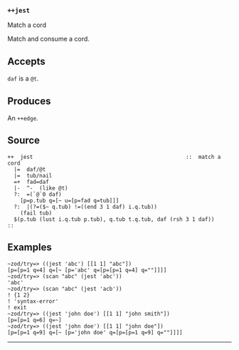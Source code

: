 ### `++jest`

Match a cord

Match and consume a cord.

Accepts
-------

`daf` is a `@t`.

Produces
--------

An `++edge`.

Source
------

    ++  jest                                                ::  match a cord
      |=  daf/@t
      |=  tub/nail
      =+  fad=daf
      |-  ^-  (like @t)
      ?:  =(`@`0 daf)
        [p=p.tub q=[~ u=[p=fad q=tub]]]
      ?:  |(?=($~ q.tub) !=((end 3 1 daf) i.q.tub))
        (fail tub)
      $(p.tub (lust i.q.tub p.tub), q.tub t.q.tub, daf (rsh 3 1 daf))
    ::

Examples
--------

    ~zod/try=> ((jest 'abc') [[1 1] "abc"])
    [p=[p=1 q=4] q=[~ [p='abc' q=[p=[p=1 q=4] q=""]]]]
    ~zod/try=> (scan "abc" (jest 'abc'))
    'abc'
    ~zod/try=> (scan "abc" (jest 'acb'))
    ! {1 2}
    ! 'syntax-error'
    ! exit
    ~zod/try=> ((jest 'john doe') [[1 1] "john smith"])
    [p=[p=1 q=6] q=~]
    ~zod/try=> ((jest 'john doe') [[1 1] "john doe"])
    [p=[p=1 q=9] q=[~ [p='john doe' q=[p=[p=1 q=9] q=""]]]]



***
